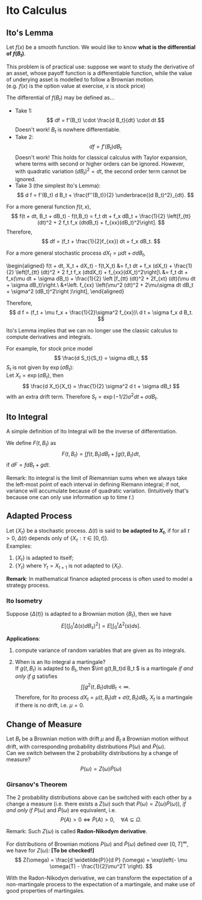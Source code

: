 # Ito Calculus

## Ito's Lemma

Let $f(x)$ be a smooth function. We would like to know **what is the differential of $f(B_t)$**.

This problem is of practical use: suppose we want to study the derivative of an asset, whose payoff function is a differentiable function, while the value of underying asset is modelled to follow a Brownian motion.  
(e.g. $f(x)$ is the option value at exercise, $x$ is stock price)

The differential of $f(B_t)$ may be defined as...

* Take 1:
  $$
  df = f'(B_t) \cdot \frac{d B_t}{dt} \cdot dt
  $$
  Doesn't work! $B_t$ is nowhere differentiable.
* Take 2:
  $$
  df = f'(B_t) dB_t
  $$
  Doesn't work! This holds for classical calculus with Taylor expansion, where terms with second or higher orders can be ignored. However, with quadratic variation $(d B_t)^2 = d t$, the second order term cannot be ignored.
* Take 3 (the simplest Ito's Lemma):
  $$
  d f = f'(B_t) d B_t + \frac{f''(B_t)}{2} \underbrace{(d B_t)^2}_{dt}.
  $$

For a more general function $f(t,x)$,
$$
f(t + dt, B_t + dB_t) - f(t,B_t) = f_t dt + f_x dB_t + \frac{1}{2}
\left[f_{tt} (dt)^2 + 2 f_t f_x (dtdB_t) + f_{xx}(dB_t)^2\right].
$$
Therefore,
$$
df = (f_t + \frac{1}{2}f_{xx}) dt + f_x dB_t.
$$

For a more general stochastic process $d X_t = \mu dt + \sigma dB_t$,

\begin{aligned}
f(t + dt, X_t + dX_t) - f(t,X_t) &= f_t dt + f_x (dX_t) + \frac{1}{2}
\left[f_{tt} (dt)^2 + 2 f_t f_x (dtdX_t) + f_{xx}(dX_t)^2\right]\\
&= f_t dt + f_x(\mu dt + \sigma dB_t) + \frac{1}{2}
\left [f_{tt} (dt)^2 + 2f_{xt} (dt)(\mu dt + \sigma dB_t)\right.\\
&+\left. f_{xx} \left(\mu^2 (dt)^2 + 2\mu\sigma dt dB_t + \sigma^2 (dB_t)^2\right )\right],
\end{aligned}

Therefore,
$$
d f = (f_t + \mu f_x + \frac{1}{2}\sigma^2 f_{xx})\ d t + \sigma f_x d B_t.
$$

Ito's Lemma implies that we can no longer use the classic calculus to compute derivatives and integrals.

For example, for stock price model
$$
\frac{d S_t}{S_t} = \sigma dB_t,
$$
$S_t$ is not given by $\exp{(\sigma B_t)}$:  
Let $X_t = \exp{(\sigma B_t)}$, then
$$
\frac{d X_t}{X_t} = \frac{1}{2} \sigma^2 d t + \sigma dB_t
$$
with an extra drift term. Therefore $S_t = \exp{(-1/2) \sigma^2 dt + \sigma dB_t}$.

## Ito Integral

A simple definition of Ito Integral will be the inverse of differentiation.

We define $F(t,B_t)$ as
$$
F(t,B_t) = \int f(t,B_t) d B_t + \int g(t,B_t) dt,
$$
if $dF = f dB_t + g dt$.

Remark: Ito integral is the limit of Riemannian sums when we always take the left-most point of each interval in defining Riemann integral; if not, variance will accumulate because of quadratic variation.
(Intuitively that's because one can only use information up to time $t$.)

## Adapted Process

Let $\{X_t\}$ be a stochastic process. $\Delta(t)$ is said to **be adapted to $X_t$**, if for all $t>0$, $\Delta(t)$ depends only of $\{X_\tau : \tau \in [0,t]\}$.  
Examples:

1. $\{X_t\}$ is adapted to itself;
2. $\{Y_t\}$ where $Y_t = X_{t+1}$ is not adapted to $\{X_t\}$.

**Remark**: In mathematical finance adapted process is often used to model a strategy process.

### Ito Isometry

Suppose $\{\Delta(t)\}$ is adapted to a Brownian motion $\{B_t\}$, then we have
$$
E\left[ \left(\int_0^t \Delta(s)dB_s \right)^2\right] = E\left[ \int_0^t \Delta^2(s)ds \right].
$$

**Applications**:

1. compute variance of random variables that are given as Ito integrals.

2. When is an Ito integral a martingale?  
If $g(t,B_t)$ is adapted to $B_t$, then $\int g(t,B_t)d B_t $ is a martingale *if and only if* $g$ satisfies
    $$
    \int\int g^2(t,B_t)dtdB_t < \infty.
    $$
    Therefore, for Ito process $d X_t = \mu(t,B_t) dt + \sigma(t,B_t) dB_t$, $X_t$ is a martingale if there is no drift, i.e. $\mu = 0$.

## Change of Measure

Let $B_t$ be a Brownian motion with drift $\mu$ and $\widetilde{B}_t$ a Brownian motion without drift, with corresponding probability distributions $P(\omega)$ and $\widetilde{P}(\omega)$.  
Can we switch between the 2 probability distributions by a change of measure?
$$
P(\omega) = Z(\omega) \widetilde{P}(\omega)
$$

### Girsanov's Theorem

The 2 probability distributions above can be switched with each other by a change a measure (i.e. there exists a $Z(\omega)$ such that $P(\omega) = Z(\omega) \widetilde{P}(\omega)$), *if and only if* $P(\omega)$ and $\widetilde{P}(\omega)$ are equivalent, i.e.
$$
P(A) > 0 \iff \widetilde{P}(A)>0,\quad \forall A \subseteq \Omega.$$

Remark: Such $Z(\omega)$ is called **Radon-Nikodym derivative**.

For distributions of Brownian motions $P(\omega)$ and $\widetilde{P}(\omega)$ defined over $[0,T]^\infty$, we have for $Z(\omega)$:
**[To be checked!]**
$$
Z(\omega) = \frac{d \widetilde{P}}{d P} (\omega) = \exp\left(- \mu \omega(T) - \frac{1}{2}\mu^2T \right).
$$

With the Radon-Nikodym derivative, we can transform the expectation of a non-martingale process to the expectation of a martingale, and make use of good properties of martingales.
